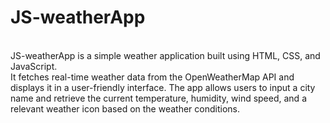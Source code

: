 # JS-weatherApp

<br>
JS-weatherApp is a simple weather application built using HTML, CSS, and JavaScript. 
<br>
It fetches real-time weather data from the OpenWeatherMap API and displays it in a user-friendly interface. 
The app allows users to input a city name and retrieve the current temperature, humidity, wind speed, and a 
<br>
relevant weather icon based on the weather conditions.
